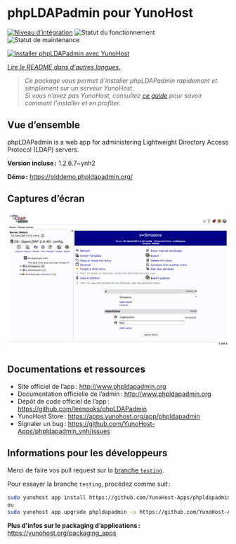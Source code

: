 <!--
Nota bene : ce README est automatiquement généré par <https://github.com/YunoHost/apps/tree/master/tools/readme_generator>
Il NE doit PAS être modifié à la main.
-->

# phpLDAPadmin pour YunoHost

[![Niveau d’intégration](https://dash.yunohost.org/integration/phpldapadmin.svg)](https://dash.yunohost.org/appci/app/phpldapadmin) ![Statut du fonctionnement](https://ci-apps.yunohost.org/ci/badges/phpldapadmin.status.svg) ![Statut de maintenance](https://ci-apps.yunohost.org/ci/badges/phpldapadmin.maintain.svg)

[![Installer phpLDAPadmin avec YunoHost](https://install-app.yunohost.org/install-with-yunohost.svg)](https://install-app.yunohost.org/?app=phpldapadmin)

*[Lire le README dans d'autres langues.](./ALL_README.md)*

> *Ce package vous permet d’installer phpLDAPadmin rapidement et simplement sur un serveur YunoHost.*  
> *Si vous n’avez pas YunoHost, consultez [ce guide](https://yunohost.org/install) pour savoir comment l’installer et en profiter.*

## Vue d’ensemble

phpLDAPadmin is a web app for administering Lightweight Directory Access Protocol (LDAP) servers.

**Version incluse :** 1.2.6.7~ynh2

**Démo :** <https://olddemo.phpldapadmin.org/>

## Captures d’écran

![Capture d’écran de phpLDAPadmin](./doc/screenshots/screenshot.png)

## Documentations et ressources

- Site officiel de l’app : <http://www.phpldapadmin.org>
- Documentation officielle de l’admin : <http://www.phpldapadmin.org>
- Dépôt de code officiel de l’app : <https://github.com/leenooks/phpLDAPadmin>
- YunoHost Store : <https://apps.yunohost.org/app/phpldapadmin>
- Signaler un bug : <https://github.com/YunoHost-Apps/phpldapadmin_ynh/issues>

## Informations pour les développeurs

Merci de faire vos pull request sur la [branche `testing`](https://github.com/YunoHost-Apps/phpldapadmin_ynh/tree/testing).

Pour essayer la branche `testing`, procédez comme suit :

```bash
sudo yunohost app install https://github.com/YunoHost-Apps/phpldapadmin_ynh/tree/testing --debug
ou
sudo yunohost app upgrade phpldapadmin -u https://github.com/YunoHost-Apps/phpldapadmin_ynh/tree/testing --debug
```

**Plus d’infos sur le packaging d’applications :** <https://yunohost.org/packaging_apps>
